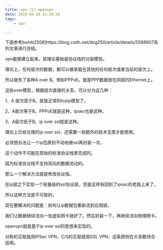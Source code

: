 ```yaml
---
title: vpn（三）openvpn
date: 2018-04-20 11:39:34
tags:
	- vpn

---
```




下面参考bomb250的https://blog.csdn.net/dog250/article/details/5588607系列文章进行总结。

vpn能够建立起来，其理论基础是协议栈的分层模型。

理论上，任何层次的数据，都可以被承载在其他的任何层次或者当前的层次上。

所以就有了各种A over B。例如PPPoE。就是PPP数据放在同层的Ethernet上。

这些over模型，根据层次直接的关系，可以分为这几种：

1、A 层次高于B。就是正常的tcpip模型了。

2、A层次等于B。PPPoE就是这种。ipsec也是这种。

3、A层次低于B。ip over ssl就是这种。



理论上已经合理的ip over ssl，还需要一些额外的技术支撑才能使用。

必须想办法让一个ip包原封不动地被ssl再封装一次。

这个动作不可能在原始的标准协议栈里完成的。

因为标准协议栈不支持双向的数据流动的。

那么一个解决方法就是修改协议栈。

在ip层之下实现一个轻量级的ssl协议层，但是这样有回到了ipsec的老路上来了。

所以这种方法是不可取的。

现在要解决的问题是：如何让ip数据包重新流到应用层。

我们让数据继续流向一张虚拟网卡就好了。然后封装一下，再继续流向物理网卡。



openvpn就是基于ip over ssl的思想来实现的。



对称的互联就用IPSec VPN，C/S的互联就用SSL VPN，这条原则在大多数场合适用。